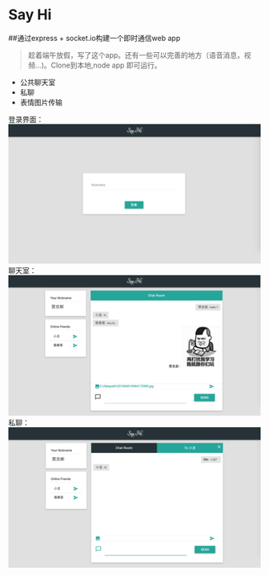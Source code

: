 # Say Hi
##通过express + socket.io构建一个即时通信web app
> 趁着端午放假，写了这个app。还有一些可以完善的地方（语音消息，视频...)。Clone到本地,node app 即可运行。

   *	公共聊天室
   * 	私聊
   *  表情图片传输

登录界面：
    <img
     src="https://github.com/NumberZ/Hi/blob/master/screenshot/login.png" />
聊天室：
    <img src="https://github.com/NumberZ/Hi/blob/master/screenshot/chatroom.png" />
私聊：
    <img
     src="https://github.com/NumberZ/Hi/blob/master/screenshot/private.png" />
